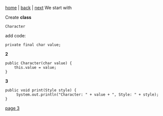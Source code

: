 [home](./page01.md) | [back](./page01.md) | [next](./page03.md)
We start with

Create **class**
```
Character
```
add code:
```
private final char value;
```
**2**
```
public Character(char value) {
    this.value = value;
}
```
**3**
```
public void print(Style style) {
     System.out.println("Character: " + value + ", Style: " + style);
}
```


[page 3](./page03.md)
